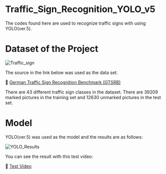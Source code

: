 # Traffic_Sign_Recognition_YOLO_v5

The codes found here are used to recognize traffic signs with using YOLO(ver.5).

# Dataset of the Project

![Traffic_sign](https://user-images.githubusercontent.com/77415040/155116182-0e9a953c-a110-4916-9c4e-6fb43bb1f0e5.jpg)

The source in the link below was used as the data set.

🔗 [German Traffic Sign Recognition Benchmark (GTSRB)](https://benchmark.ini.rub.de/?section=gtsrb&subsection=dataset)

There are 43 different traffic sign classes in the dataset. There are 39209 marked pictures in the training set and 12630 unmarked pictures in the test set.

# Model

YOLO(ver.5) was used as the model and the results are as follows:

![YOLO_Results](https://user-images.githubusercontent.com/77415040/155115597-1aae1a46-ce26-416a-ae29-aee681a3be8d.png)

You can see the result with this test video:

🔗 [Test Video](https://drive.google.com/file/d/1D7djsdnS4LF7XYYtCMKx7LT7RgQTRwNQ/view?usp=sharing)
